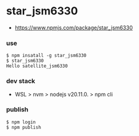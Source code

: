 # star_jsm6330
- https://www.npmjs.com/package/star_jsm6330


### use
```
$ npm insatall -g star_jsm6330
$ star_jsm6330
Hello satellite_jsm6330
```

### dev stack
- WSL > nvm > nodejs v20.11.0. > npm cli

### publish
```
$ npm login
$ npm publish
```
